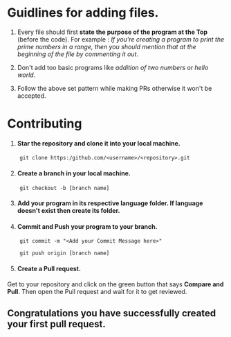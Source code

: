 # Guidlines for adding files.

1. Every file should first **state the purpose of the program at the Top** (before the code). For example : *If you're creating a program to print the prime numbers in a range, then you should mention that at the beginning of the file by commenting it out*.

2. Don't add too basic programs like *addition of two numbers* or *hello world*.

3. Follow the above set pattern while making PRs otherwise it won't be accepted.

# Contributing

1. #### Star the repository and clone it into your local machine.
```
    git clone https:/github.com/<username>/<repository>.git
```

2. #### Create a branch in your local machine.

```
    git checkout -b [branch name]
```

3. #### Add your program in its respective language folder. If language doesn't exist then create its folder.

4. #### Commit and Push your program to your branch.

```
    git commit -m "<Add your Commit Message here>"
```
```
    git push origin [branch name]
```
5. #### Create a Pull request.

Get to your repository and click on the green button that says **Compare and Pull**. Then open the Pull request and wait for it to get reviewed.

## **Congratulations you have successfully created your first pull request.**
